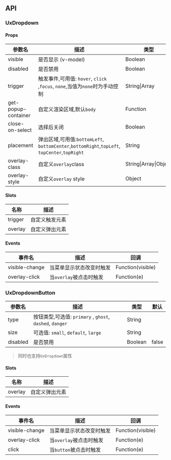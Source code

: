 ## API

### UxDropdown

#### Props

| 参数名              | 描述                                                                                         | 类型                  | 默认       |
| ------------------- | -------------------------------------------------------------------------------------------- | --------------------- | ---------- |
| visible             | 是否显示 (v-model)                                                                           | Boolean               | false      |
| disabled            | 是否禁用                                                                                     | Boolean               | false      |
| trigger             | 触发事件,可用值: `hover`, `click` ,`focus`, `none`,当值为`none`时为手动控制                  | String\|Array         | hover      |
| get-popup-container | 自定义渲染区域,默认`body`                                                                    | Function              |            |
| close-on-select     | 选择后关闭                                                                                   | Boolean               | true       |
| placement           | 弹出区域,可用值:`bottomLeft`, `bottomCenter`,`bottomRight`,`topLeft`, `topCenter`,`topRight` | String                | bottomLeft |
| overlay-class       | 自定义`overlay`class                                                                         | String\|Array\|Object |            |
| overlay-style       | 自定义`overlay` style                                                                        | Object                |

#### Slots

| 名称    | 描述           |
| ------- | -------------- |
| trigger | 自定义触发元素 |
| overlay | 自定义弹出元素 |

#### Events

| 事件名         | 描述                     | 回调              |
| -------------- | ------------------------ | ----------------- |
| visible-change | 当菜单显示状态改变时触发 | Function(visible) |
| overlay-click  | 当`overlay`被点击时触发  | Function(e)       |

### UxDropdownButton

| 参数名   | 描述                                                     | 类型    | 默认  |
| -------- | -------------------------------------------------------- | ------- | ----- |
| type     | 按钮类型,可选值: `primary` , `ghost`, `dashed`, `danger` | String  |       |
| size     | 可选值: `small`, `default`, `large`                      | String  |       |
| disabled | 是否禁用                                                 | Boolean | false |

> 同时也支持`UxDropdown`属性

#### Slots

| 名称    | 描述           |
| ------- | -------------- |
| overlay | 自定义弹出元素 |

#### Events

| 事件名         | 描述                     | 回调              |
| -------------- | ------------------------ | ----------------- |
| visible-change | 当菜单显示状态改变时触发 | Function(visible) |
| overlay-click  | 当`overlay`被点击时触发  | Function(e)       |
| click          | 当`button`被点击时触发   | Function(e)       |
